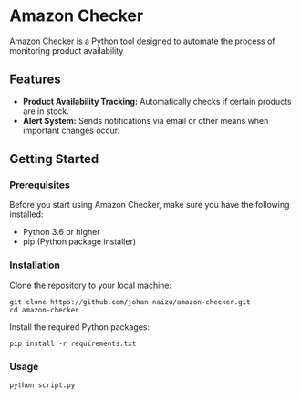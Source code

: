 # Amazon Checker

Amazon Checker is a Python tool designed to automate the process of monitoring product availability

## Features

- **Product Availability Tracking:** Automatically checks if certain products are in stock.
- **Alert System:** Sends notifications via email or other means when important changes occur.


## Getting Started

### Prerequisites

Before you start using Amazon Checker, make sure you have the following installed:
- Python 3.6 or higher
- pip (Python package installer)

### Installation

Clone the repository to your local machine:

    git clone https://github.com/johan-naizu/amazon-checker.git
    cd amazon-checker
Install the required Python packages:

    pip install -r requirements.txt


### Usage

    python script.py
